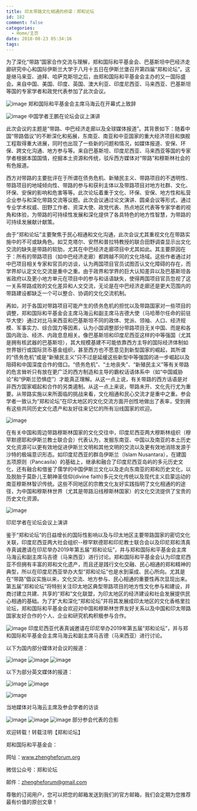 ```yaml
---
title: 印太带路文化相通的桥梁：郑和论坛
id: 182
comment: false
categories:
  - Home/主页
date: 2018-08-23 05:34:16
tags:
---
```



为了深化“带路”国家合作交流与理解，郑和国际和平基金会、巴基斯坦中巴经济走廊研究中心和国际伊斯兰大学于八月十五日在伊斯兰堡召开第四届“郑和论坛”。这是继马来亚、迪拜、哈萨克斯坦之后，由郑和国际和平基金会主办的又一国际盛会。来自中国、美国、印度、英国、澳大利亚、印度尼西亚、马来西亚、巴基斯坦等国的专家学者和政党代表参加了此次会议。



![image](static/2018/08/3.png)
郑和国际和平基金会主席马海云在开幕式上致辞




![image](static/2018/08/4.png)
中国学者王鹏在论坛会议上演讲

此次会议的主题是“带路、中巴经济走廊以及全球媒体报道”。其背景如下：随着中国“带路倡议”的不断深化和拓展，东南亚、南亚和中亚国家的重大经济项目和旗舰工程取得重大进展，同时也出现了一些新的问题和情况，如媒体报道、安保、环保、跨文化沟通、地方参与等。来自巴基斯坦、印度尼西亚、马来西亚等国的专家学者根据本国国情，挖掘本土资源和传统，驳斥西方媒体对“带路”和穆斯林社会的有色报道。

西方对带路的主要批评在于所谓在债务危机、新殖民主义、带路项目的不透明性、带路项目的地域倾向性、带路的参与和获利主体以及带路项目对地方社群、文化、环保、安保的影响和危害等等。此次论坛着重于文化、环保、安保、地方性和私营企业参与和深化带路交流等议题。此次会议通过论文演讲、圆桌会议等形式，通过专业学术权威、田野工作者、资深大使、政党代表、热点地区代表等专家学者的视角和体验，为带路的可持续性发展和深化提供了各具特色的地方性智慧，为带路的可持续发展献计献策。

由于“郑和论坛”主要聚焦于民心相通和文化沟通，此次会议尤其重视文化在带路实施中的不可或缺角色。如艾克塔尔、安然和普拉特教授的联合田野调查显示出文化交流的缺失是带路的软肋，尤其在中巴经济走廊项目中尤其如此。其主要原因在于：所有的带路项目（如中巴经济走廊）都跨越不同的文化场域。这些作者通过对中巴项目相关专家和官员的访谈，认为两国项目官员试图否认文化障碍的存在，而学界却认定文化交流是重中之重。由于政界和学界的巨大认知差异以及巴基斯坦各省政府以及更小地方单元在项目中的参与和话语缺失，使得两国项目官员忽视了这一关系带路成败的文化差异和人文交流，无论是在中巴经济走廊还是更大范围内的带路建设都缺乏一个可以整合、协调的文化交流机制。

再如，对于各国对带路项目可能产生的债务危机的担忧以及带路国家对一些项目的调整，郑和国际和平基金会主席马海云和副主席马吉德大使（马哈蒂尔任命的前驻华大使）通过对比马来西亚和巴基斯坦不同的政体、党派、领袖、人口、经济规模、军事实力、综合国力等因素，认为小国调整部分带路项目无关中国、而是和各国内政治、经济、内政息息相关。像巴基斯坦和印度尼西亚这样的中等强国（尤其是拥有核武器的巴基斯坦），其大规模基建不可能依靠西方主导的国际经济体制如世界银行或国际货币基金组织，甚至西方也不愿意见到新型国家的崛起，其所谓的“债务危机”或是“新殖民主义”只不过是延缓这些新型中等强国的进一步崛起以及阻碍和中国深度合作的借口。“债务危机”、“土地丧失”、“新殖民主义”等有关带路的危言耸听只有放在更广泛的西方制造和主导的霸权话语体系中（如“中国威胁论”和“伊斯兰恐惧症”）才能真正理解。从这一点上说，有关带路的西方话语是对非西方国家崛起和合作的另类遏制。从这一点上来说，带路未开、文化先行尤为重要。从带路实施以来所面临的挑战来看，文化相通和民心交流才是重中之重。参会学者一致认为“郑和论坛”在印太地区的文化交流方面开创性地做出了表率，受到拥有这些共同历史文化遗产和友好往来记忆的所有沿线国家的欢迎。






![image](static/2018/08/5.png)



在有关中国和周边带路穆斯林国家的文化交往中，印度尼西亚两大穆斯林组织（穆罕默德耶和伊斯兰教士联合会）代表认为，发掘东南亚、中国以及南亚的本土历史文化资源可以更有效地促进伊斯兰文明和其他文明的交流以及更有效地消除发源于沙特的极端意识形态。如印度尼西亚的群岛伊斯兰（Islam Nusantara），在建国五项原则（Pancasila）的基础上，继承和融合了印度尼西亚岛屿的多元历史文化，还有融合和借鉴了儒学的中国伊斯兰文化以及走向东南亚的郑和历史文化，以及脱胎于莫卧儿王朝神圣信仰(divine faith)多元文化传统以及现代主义启蒙运动的南亚穆斯林智识传统。这些不同地区的宗教文化友好实践指明了文化相通的的途径，为中国和穆斯林世界（尤其是带路沿线穆斯林国家）的文化交流提供了宝贵的历史文化资源。


![image](static/2018/08/6.png)

印尼学者在论坛会议上演讲

鉴于“郑和论坛”的日益增长的国际性影响以及与印太地区主要带路国家的密切文化关联，印度尼西亚两大社会组织--穆罕默德耶和印尼教士联合会以及印尼郑和清真寺真诚邀请在印尼举办2019年第五届“郑和论坛”，并与郑和国际和平基金会主席马海云和副主席马吉德（马来西亚）进行讨论。郑和国际和平基金会认为印度尼西亚不但拥有丰富的郑和文化遗产，而且还是践行文化交融、民心相通的郑和精神的典型，所以在印度尼西亚举办大型“郑和论坛”也是水到渠成、民心所向。尤其是在“带路”倡议实施以来，文化交流、地方参与、民心相通的重要性再次显现出来。第五届“郑和论坛”将特别关注印太地区典型带路项目的地方性文化参与和建设，并商讨建立共建、共享的“郑和”文化联盟，为印太地区的经济建设和社会发展提供民心相通的基础。为了扩大和深化“郑和论坛”并将其发展成印太地区的文化香格里拉论坛，郑和国际和平基金会欢迎对中国和穆斯林世界友好关系以及中国和印太带路国家友好合作的个人、企业和研究机构积极参与合作。



![image](static/2018/08/7.png)
印度尼西亚代表真诚邀请在印尼举办2019年第五届“郑和论坛”，并与郑和国际和平基金会主席马海云和副主席马吉德（马来西亚）进行讨论。

以下为国内部分媒体对会议的报道：




![image](static/2018/08/8.png)
![image](static/2018/08/9.png)
![image](static/2018/08/10.png)








以下为部分英文媒体的报道：


![image](static/2018/08/11.png)
![image](static/2018/08/12.png)


![image](static/2018/08/13.png)





当地媒体对马海云主席及参会学者的访谈



![image](static/2018/08/14.png)
![image](static/2018/08/15.png)
![image](static/2018/08/16.png)
部分参会代表的合影










欢迎转载！转载注明【郑和论坛】

郑和国际和平基金会：

网址：www.zhengheforum.org

微信公众号：郑和论坛

邮件：zhengheforum@gmail.com

尊敬的订阅用户，您可以把您的邮箱发送到我们的官方邮箱，我们会定期为您推荐最有价值的原创文章！
